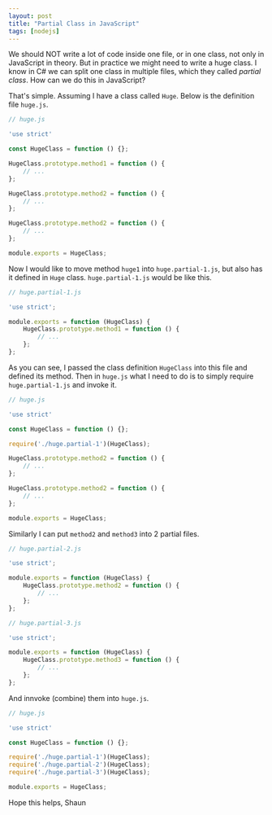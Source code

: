 ```yaml
---
layout: post
title: "Partial Class in JavaScript"
tags: [nodejs]
---
```


We should NOT write a lot of code inside one file, or in one class, not only in JavaScript in theory. But in practice we might need to write a huge class. I know in C# we can split one class in multiple files, which they called _partial class_. How can we do this in JavaScript?

That's simple. Assuming I have a class called `Huge`. Below is the definition file `huge.js`.

```javascript
// huge.js

'use strict'

const HugeClass = function () {};

HugeClass.prototype.method1 = function () {
    // ...
};

HugeClass.prototype.method2 = function () {
    // ...
};

HugeClass.prototype.method2 = function () {
    // ...
};

module.exports = HugeClass;
```

Now I would like to move method `huge1` into `huge.partial-1.js`, but also has it defined in `Huge` class. `huge.partial-1.js` would be like this.

```javascript
// huge.partial-1.js

'use strict';

module.exports = function (HugeClass) {
    HugeClass.prototype.method1 = function () {
        // ...
    };
};
```

As you can see, I passed the class definition `HugeClass` into this file and defined its method. Then in `huge.js` what I need to do is to simply require `huge.partial-1.js` and invoke it.

```javascript
// huge.js

'use strict'

const HugeClass = function () {};

require('./huge.partial-1')(HugeClass);

HugeClass.prototype.method2 = function () {
    // ...
};

HugeClass.prototype.method2 = function () {
    // ...
};

module.exports = HugeClass;
```

Similarly I can put `method2` and `method3` into 2 partial files.

```javascript
// huge.partial-2.js

'use strict';

module.exports = function (HugeClass) {
    HugeClass.prototype.method2 = function () {
        // ...
    };
};
```

```javascript
// huge.partial-3.js

'use strict';

module.exports = function (HugeClass) {
    HugeClass.prototype.method3 = function () {
        // ...
    };
};
```

And innvoke (combine) them into `huge.js`.


```javascript
// huge.js

'use strict'

const HugeClass = function () {};

require('./huge.partial-1')(HugeClass);
require('./huge.partial-2')(HugeClass);
require('./huge.partial-3')(HugeClass);

module.exports = HugeClass;
```

Hope this helps,
Shaun
